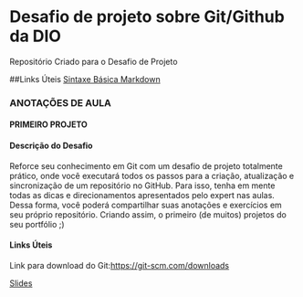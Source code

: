 # Desafio de projeto  sobre Git/Github da DIO
Repositório Criado para o Desafio de Projeto

##Links Úteis
[Sintaxe Básica Markdown](https://www.markdownguide.org/basic-syntax/)

### ANOTAÇÕES DE AULA

#### PRIMEIRO PROJETO

#### Descrição do Desafio

Reforce seu conhecimento em Git com um desafio de projeto totalmente prático, onde você executará todos os passos para a criação, atualização e sincronização de um repositório no GitHub. Para isso, tenha em mente todas as dicas e direcionamentos apresentados pelo expert nas aulas. Dessa forma, você poderá compartilhar suas anotações e exercícios em seu próprio repositório. Criando assim, o primeiro (de muitos) projetos do seu portfólio ;)

#### Links Úteis

Link para download do Git:https://git-scm.com/downloads

[Slides](https://drive.google.com/file/d/1IZu0qohv1JOmxjEra1lknDiiStU68bl4/view?usp=sharing)
